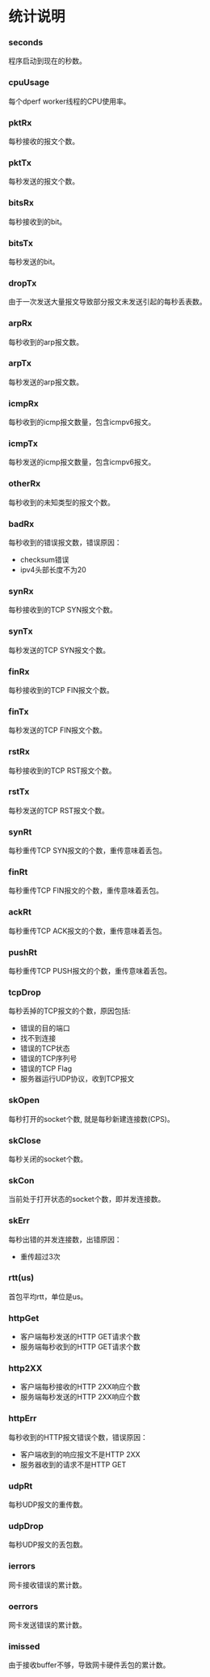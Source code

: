 # 统计说明

### seconds
程序启动到现在的秒数。

### cpuUsage
每个dperf worker线程的CPU使用率。

### pktRx
每秒接收的报文个数。

### pktTx
每秒发送的报文个数。

### bitsRx
每秒接收到的bit。

### bitsTx
每秒发送的bit。

### dropTx
由于一次发送大量报文导致部分报文未发送引起的每秒丢表数。

### arpRx
每秒收到的arp报文数。

### arpTx
每秒发送的arp报文数。

### icmpRx
每秒收到的icmp报文数量，包含icmpv6报文。

### icmpTx
每秒发送的icmp报文数量，包含icmpv6报文。
 
### otherRx
每秒收到的未知类型的报文个数。

### badRx
每秒收到的错误报文数，错误原因：
- checksum错误
- ipv4头部长度不为20

### synRx
每秒接收到的TCP SYN报文个数。

### synTx
每秒发送的TCP SYN报文个数。

### finRx
每秒接收到的TCP FIN报文个数。

### finTx
每秒发送的TCP FIN报文个数。

### rstRx
每秒接收到的TCP RST报文个数。
         
### rstTx
每秒发送的TCP RST报文个数。

### synRt
每秒重传TCP SYN报文的个数，重传意味着丢包。

### finRt
每秒重传TCP FIN报文的个数，重传意味着丢包。

### ackRt
每秒重传TCP ACK报文的个数，重传意味着丢包。

### pushRt
每秒重传TCP PUSH报文的个数，重传意味着丢包。

### tcpDrop
每秒丢掉的TCP报文的个数，原因包括:
- 错误的目的端口
- 找不到连接
- 错误的TCP状态
- 错误的TCP序列号
- 错误的TCP Flag
- 服务器运行UDP协议，收到TCP报文

### skOpen
每秒打开的socket个数, 就是每秒新建连接数(CPS)。

### skClose
每秒关闭的socket个数。

### skCon
当前处于打开状态的socket个数，即并发连接数。

### skErr
每秒出错的并发连接数，出错原因：
- 重传超过3次

### rtt(us)
首包平均rtt，单位是us。

### httpGet
- 客户端每秒发送的HTTP GET请求个数
- 服务端每秒收到的HTTP GET请求个数

### http2XX                 
- 客户端每秒接收的HTTP 2XX响应个数
- 服务端每秒发送的HTTP 2XX响应个数

### httpErr
每秒收到的HTTP报文错误个数，错误原因：
- 客户端收到的响应报文不是HTTP 2XX
- 服务器收到的请求不是HTTP GET

### udpRt
每秒UDP报文的重传数。

### udpDrop
每秒UDP报文的丢包数。

### ierrors
网卡接收错误的累计数。

### oerrors
网卡发送错误的累计数。

### imissed
由于接收buffer不够，导致网卡硬件丢包的累计数。
